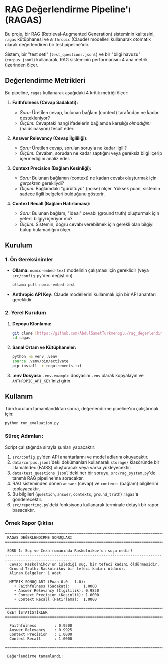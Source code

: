 # RAG Değerlendirme Pipeline'ı (RAGAS)

Bu proje, bir RAG (Retrieval-Augmented Generation) sisteminin kalitesini, `ragas` kütüphanesi ve `Anthropic` (Claude) modelleri kullanarak otomatik olarak değerlendiren bir test pipeline'ıdır.

Sistem, bir "test seti" (`test_questions.jsonl`) ve bir "bilgi havuzu" (`corpus.jsonl`) kullanarak, RAG sisteminin performansını 4 ana metrik üzerinden ölçer.

##  Değerlendirme Metrikleri

Bu pipeline, `ragas` kullanarak aşağıdaki 4 kritik metriği ölçer:

1.  **Faithfulness (Cevap Sadakati):**
    * *Soru:* Üretilen cevap, bulunan bağlam (context) tarafından ne kadar destekleniyor?
    * *Ölçüm:* Cevaptaki hangi ifadelerin bağlamda karşılığı *olmadığını* (halüsinasyon) tespit eder.

2.  **Answer Relevancy (Cevap İlgililiği):**
    * *Soru:* Üretilen cevap, sorulan soruyla ne kadar ilgili?
    * *Ölçüm:* Cevabın, sorudan ne kadar saptığını veya gereksiz bilgi içerip içermediğini analiz eder.

3.  **Context Precision (Bağlam Kesinliği):**
    * *Soru:* Bulunan bağlamın (context) ne kadarı cevabı oluşturmak için *gerçekten* gerekliydi?
    * *Ölçüm:* Bağlamdaki "gürültüyü" (noise) ölçer. Yüksek puan, sistemin sadece ilgili belgeleri bulduğunu gösterir.

4.  **Context Recall (Bağlam Hatırlaması):**
    * *Soru:* Bulunan bağlam, "ideal" cevabı (ground truth) oluşturmak için yeterli bilgiyi içeriyor mu?
    * *Ölçüm:* Sistemin, doğru cevabı verebilmek için gerekli olan bilgiyi bulup bulamadığını ölçer.





##  Kurulum

### 1. Ön Gereksinimler
* **Ollama:** `nomic-embed-text` modelinin çalışması için gereklidir (veya `src/config.py`'den değiştirin).
    ```bash
    ollama pull nomic-embed-text
    ```
* **Anthropic API Key:** Claude modellerini kullanmak için bir API anahtarı gereklidir.

### 2. Yerel Kurulum

1.  **Depoyu Klonlama:**
    ```bash
    git clone [https://github.com/AbdulSametTurkmenoglu/rag_degerlendirme_pipeline.git](https://github.com/AbdulSametTurkmenoglu/rag_degerlendirme_pipeline.git)
    cd ragas
    ```

2.  **Sanal Ortam ve Kütüphaneler:**
    ```bash
    python -m venv .venv
    source .venv/bin/activate
    pip install -r requirements.txt
    ```

3.  **.env Dosyası:**
    `.env.example` dosyasını `.env` olarak kopyalayın ve `ANTHROPIC_API_KEY`'inizi girin.

##  Kullanım

Tüm kurulum tamamlandıktan sonra, değerlendirme pipeline'ını çalıştırmak için:

```bash
python run_evaluation.py
```

### Süreç Adımları:
Script çalıştığında sırayla şunları yapacaktır:

1.  `src/config.py`'den API anahtarlarını ve model adlarını okuyacaktır.
2.  `data/corpus.jsonl`'deki dokümanları kullanarak `storage/` klasöründe bir LlamaIndex (FAISS) oluşturacak veya varsa yükleyecektir.
3.  `data/test_questions.jsonl`'deki her bir soruyu, `src/rag_system.py`'de tanımlı RAG pipeline'ına soracaktır.
4.  RAG sisteminden dönen `answer` (cevap) ve `contexts` (bağlam) bilgilerini toplayacaktır.
5.  Bu bilgileri (`question`, `answer`, `contexts`, `ground_truth`) `ragas`'a gönderecektir.
6.  `src/reporting.py`'deki fonksiyonu kullanarak terminale detaylı bir rapor basacaktır.

### Örnek Rapor Çıktısı

```
====================================================================================================
 RAGAS DEĞERLENDİRME SONUÇLARI
====================================================================================================

 SORU 1: Suç ve Ceza romanında Raskolnikov'un suçu nedir?
----------------------------------------------------------------------------------------------------
  Cevap: Raskolnikov'un işlediği suç, bir tefeci kadını öldürmesidir.
  Ground Truth: Raskolnikov bir tefeci kadını öldürür.
  Alınan Belgeler: 1 adet

  METRIK SONUÇLARI (Puan 0.0 - 1.0):
    • Faithfulness (Sadakat):      1.0000
    • Answer Relevancy (İlgililik): 0.9850
    • Context Precision (Kesinlik): 1.0000
    • Context Recall (Hatırlama):  1.0000

====================================================================================================
 ÖZET İSTATİSTİKLER
====================================================================================================

  Faithfulness        : 0.9500
  Answer Relevancy    : 0.9925
  Context Precision   : 1.0000
  Context Recall      : 1.0000

====================================================================================================

 Değerlendirme tamamlandı!
```